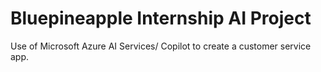 # Bluepineapple Internship AI Project
Use of Microsoft Azure AI Services/ Copilot to create a customer service app.
